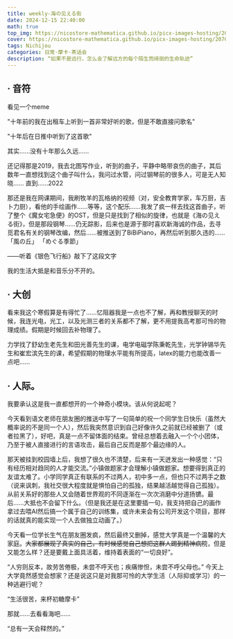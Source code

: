 ```yaml
---
title: weekly-海の见える街
date: 2024-12-15 22:40:00
math: true
top_img: https://nicostore-mathematica.github.io/picx-images-hosting/20703519_p0.2obkoonz1s.webp
cover: https://nicostore-mathematica.github.io/picx-images-hosting/20703519_p0.2obkoonz1s.webp
tags: Nichijou
categories: 日常·摩卡·茶话会
description: “如果不是远行，怎么会了解远方的每个陌生而绮丽的生命轨迹” 
---
```


## · 音符

看见一个meme

"十年前的我在出租车上听到一首非常好听的歌，但是不敢直接问歌名"

"十年后在日推中听到了这首歌"

其实......没有十年那么久远......

还记得那是2019，我去北图写作业，听到的曲子，平静中略带哀伤的曲子，其后数年一直想找到这个曲子叫什么，我问过水管，问过钢琴前的很多人，可是无人知晓......
直到......2022

那还是我在网课期间，我刷牧羊的瓦格纳的视频（对，安全教育学家，车万厨，吉卜力厨），看他的手绘画作......等等，这个配乐......我发了疯一样去找这首曲子，听了整个《魔女宅急便》的OST，但是只是找到了相似的旋律，也就是《海の见える街》，但是那段钢琴......仍无踪影，后来也是源于那时喜欢新海诚的作品，去寻觅君名有关的钢琴改编，然后......被推送到了BiBiPiano，再然后听到那久违的......「風の丘」 「めぐる季節」

——听着《银色飞行船》敲下了这段文字

我的生活大抵是和音乐分不开的。

## · 大创

看来我这个寒假算是有得忙了......忆阻器我是一点也不了解，再和教授聊天的时候，我连光电，光工，以及光测三者的关系都不了解，更不用提我高考那可怜的物理成绩。假期是时候回去补物理了。

力学找了舒幼生老先生和田光善先生的课，电学电磁学陈秉乾先生，光学钟锡华先生和崔宏滨先生的课，希望假期的物理水平能有所提高，latex的能力也能改善一点吧......

## · 人际。

我要承认这是我一直都想开的一个神奇小模块。该从何说起呢？

今天看到语文老师在朋友圈的推送中写了一句简单的祝一个同学生日快乐（虽然大概率说的不是同一个人），然后我突然意识到自己好像许久之前就已经被删了（或者拉黑了），好吧，真是一点不留体面的结束。曾经总想着去融入一个个小团体，乃至于被人直接进行的言语攻击，最后自己反而是那个最边缘的人。

那天被挂到校园墙上后，我想了很久也不清楚，后来有一天迸发出一种感觉：“只有经历相对趋同的人才能交流。”小镇做题家才会理解小镇做题家。想要得到真正的友谊太难了。小学同学真正有联系的不过两人，初中多一点，但也只不过两手之数（说来讽刺，我社交很大程度就是惧怕自己的孤独，结果越活越觉得自己孤独）。从前关系好的那些人又会随着世界观的不同逐渐在一次次消磨中分道扬镳。最后......大抵也不会留下什么。（但是我还是在这里要插一句，我支持把自己的画作拿过去喂AI然后搞一个属于自己的训练集，或许未来会有公司开发这个项目，那样的话就真的能实现一个人去做独立动画了。）

今天看一位学长生气在朋友圈发疯，然后最终又删掉，感觉大学真是一个温馨的大家庭。~~大家都展现了真实的自己，有时候感觉自己想把这群人踢到精神病院~~，但是又能怎么样？还是要戴上面具活着，维持着表面的“一切良好”。

“人穷则反本，故劳苦倦极，未尝不呼天也；疾痛惨怛，未尝不呼父母也。” 今天上大学竟然感觉会想家？还是说这只是对我那可怜的大学生活（人际抑或学习）的一种逃避行呢？

“生活很苦，来杯初糖摩卡”

那就......去看看海吧......

“总有一天会释然的。”